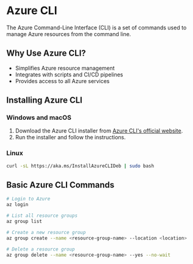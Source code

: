 # Azure CLI

The Azure Command-Line Interface (CLI) is a set of commands used to manage Azure resources from the command line.

## Why Use Azure CLI?

- Simplifies Azure resource management
- Integrates with scripts and CI/CD pipelines
- Provides access to all Azure services

## Installing Azure CLI

### Windows and macOS

1. Download the Azure CLI installer from [Azure CLI's official website](https://docs.microsoft.com/en-us/cli/azure/install-azure-cli).
2. Run the installer and follow the instructions.

### Linux

```bash
curl -sL https://aka.ms/InstallAzureCLIDeb | sudo bash
```

## Basic Azure CLI Commands

```bash
# Login to Azure
az login

# List all resource groups
az group list

# Create a new resource group
az group create --name <resource-group-name> --location <location>

# Delete a resource group
az group delete --name <resource-group-name> --yes --no-wait
```

